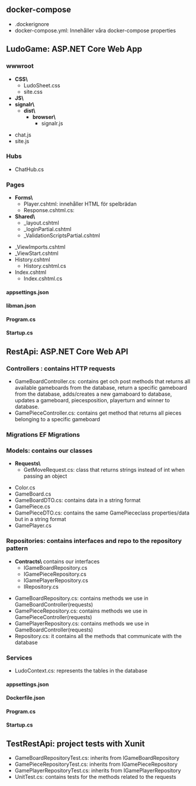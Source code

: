 
## docker-compose
* .dockerignore
* docker-compose.yml: Innehåller våra docker-compose properties

## LudoGame: ASP.NET Core Web App
### wwwroot
- **CSS\\**
  - LudoSheet.css
  - site.css
- **JS\\**
- **signalr\\**
  - **dist\\**
    - **browser\\**
      - signalr.js 
* chat.js
* site.js
### Hubs
* ChatHub.cs
### Pages
- **Forms\\**
    - Player.cshtml: innehåller HTML för spelbrädan 
    - Response.cshtml.cs: 
- **Shared\\**
  - _layout.cshtml
  - _loginPartial.cshtml
  - _ValidationScriptsPartial.cshtml
* _ViewImports.cshtml
* _ViewStart.cshtml
* History.cshtml
  - History.cshtml.cs
* Index.cshtml
  - Index.cshtml.cs
#### appsettings.json
#### libman.json
#### Program.cs
#### Startup.cs


## RestApi: ASP.NET Core Web API
### Controllers : contains HTTP requests
* GameBoardController.cs: contains get och post methods that returns all available gameboards from the database, return a specific gameboard from the database, adds/creates a new gamaboard to database, updates a gameboard, piecesposition, playerturn and winner to database. 
* GamePieceController.cs: contains get method that returns all pieces belonging to a specific gameboard
### Migrations EF Migrations
### Models: contains our classes 
- **Requests\\**
  - GetMoveRequest.cs: class that returns strings instead of int when passing an object 
* Color.cs
* GameBoard.cs
* GameBoardDTO.cs: contains data in a string format 
* GamePiece.cs
* GamePieceDTO.cs: contains the same GamePiececlass properties/data but in a string format 
* GamePlayer.cs
### Repositories: contains interfaces and repo to the repository pattern
- **Contracts\\** contains our interfaces
   - IGameBoardRepository.cs
   - IGamePieceRepository.cs
   - IGamePlayerRepository.cs
   - IRepository.cs
* GameBoardRepository.cs: contains methods we use in GameBoardController(requests)
* GamePieceRepository.cs: contains methods we use in GamePieceController(requests)
* GamePlayerRepository.cs: contains methods we use in GameBoardController(requests)
* Repository.cs: it contains all the methods that communicate with the database
### Services
* LudoContext.cs: represents the tables in the database  
#### appsettings.json
#### Dockerfile.json
#### Program.cs
#### Startup.cs


## TestRestApi: project tests with Xunit
* GameBoardRepositoryTest.cs: inherits from IGameBoardRepository
* GamePieceRepositoryTest.cs: inherits from IGamePieceRepository
* GamePlayerRepositoryTest.cs: inherits from IGamePlayerRepository
* UnitTest.cs: contains tests for the methods related to the requests








